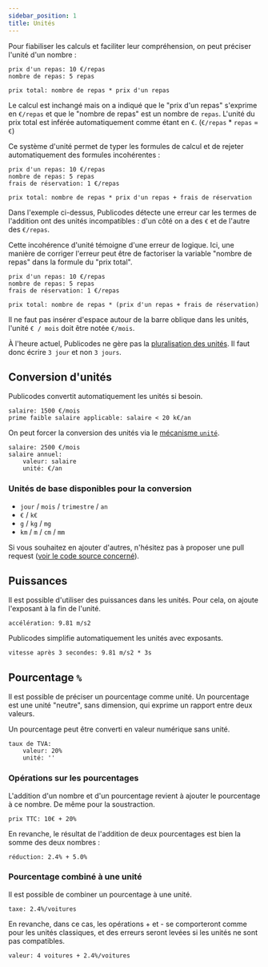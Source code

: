 ```yaml
---
sidebar_position: 1
title: Unités
---
```


Pour fiabiliser les calculs et faciliter leur compréhension, on peut préciser
l'unité d'un nombre :

```publicodes title="Exemple avec unité"
prix d'un repas: 10 €/repas
nombre de repas: 5 repas

prix total: nombre de repas * prix d'un repas
```

Le calcul est inchangé mais on a indiqué que le "prix d'un repas" s'exprime en
`€/repas` et que le "nombre de repas" est un nombre de `repas`. L'unité du prix
total est inférée automatiquement comme étant en `€`. (`€/repas` \* `repas` =
`€`)

Ce système d'unité permet de typer les formules de calcul et de rejeter
automatiquement des formules incohérentes :

```publicodes
prix d'un repas: 10 €/repas
nombre de repas: 5 repas
frais de réservation: 1 €/repas

prix total: nombre de repas * prix d'un repas + frais de réservation
```

Dans l'exemple ci-dessus, Publicodes détecte une erreur car les termes de
l'addition ont des unités incompatibles : d'un côté on a des `€` et de l'autre
des `€/repas`.

Cette incohérence d'unité témoigne d'une erreur de logique. Ici, une manière de corriger l'erreur peut être de factoriser la variable "nombre de repas" dans la formule du "prix total".

```publicodes
prix d'un repas: 10 €/repas
nombre de repas: 5 repas
frais de réservation: 1 €/repas

prix total: nombre de repas * (prix d'un repas + frais de réservation)
```

<Callout type="caution" >

Il ne faut pas insérer d'espace autour de la barre oblique dans
les unités, l'unité `€ / mois` doit être notée `€/mois`.

</Callout>

<Callout type="info" title="Pluralisation non implémentée">

À l'heure actuel, Publicodes ne gère pas la [pluralisation des unités](https://github.com/publicodes/publicodes/discussions/199). Il faut donc écrire `3 jour` et non `3 jours`.

</Callout>

## Conversion d'unités

Publicodes convertit automatiquement les unités si besoin.

```publicodes
salaire: 1500 €/mois
prime faible salaire applicable: salaire < 20 k€/an
```

On peut forcer la conversion des unités via le [mécanisme `unité`](/docs/mecanismes#unité).

```publicodes
salaire: 2500 €/mois
salaire annuel:
    valeur: salaire
    unité: €/an
```

### Unités de base disponibles pour la conversion

-   `jour` / `mois` / `trimestre` / `an`
-   `€` / `k€`
-   `g` / `kg` / `mg`
-   `km` / `m` / `cm` / `mm`

Si vous souhaitez en ajouter d'autres, n'hésitez pas à proposer une pull request ([voir le code source concerné](https://github.com/publicodes/publicodes/blob/2ffef27378e370f9ee018efee1e383e4e7966746/packages/core/src/units.ts#L183)).

## Puissances

Il est possible d'utiliser des puissances dans les unités. Pour cela, on ajoute l'exposant à la fin de l'unité.

```publicodes
accélération: 9.81 m/s2
```

Publicodes simplifie automatiquement les unités avec exposants.

```publicodes
vitesse après 3 secondes: 9.81 m/s2 * 3s
```

## Pourcentage `%`

Il est possible de préciser un pourcentage comme unité. Un pourcentage est une unité "neutre", sans dimension, qui exprime un rapport entre deux valeurs.

Un pourcentage peut être converti en valeur numérique sans unité.

```publicodes
taux de TVA:
    valeur: 20%
    unité: ''
```

### Opérations sur les pourcentages

L'addition d'un nombre et d'un pourcentage revient à ajouter le pourcentage à ce nombre. De même pour la soustraction.

```publicodes
prix TTC: 10€ + 20%
```

En revanche, le résultat de l'addition de deux pourcentages est bien la somme des deux nombres :

```publicodes
réduction: 2.4% + 5.0%
```

### Pourcentage combiné à une unité

Il est possible de combiner un pourcentage à une unité.

```publicodes
taxe: 2.4%/voitures
```

En revanche, dans ce cas, les opérations + et - se comporteront comme pour les unités classiques, et des erreurs seront levées si les unités ne sont pas compatibles.

```publicodes
valeur: 4 voitures + 2.4%/voitures
```

